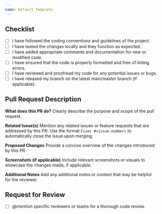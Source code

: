 ```yaml
---
name: Default Template
---
```


## Checklist

- [ ] I have followed the coding conventions and guidelines of the project.
- [ ] I have tested the changes locally and they function as expected.
- [ ] I have added appropriate comments and documentation for new or modified code.
- [ ] I have ensured that the code is properly formatted and free of linting errors.
- [ ] I have reviewed and proofread my code for any potential issues or bugs.
- [ ] I have rebased my branch on the latest main/master branch (if applicable).

## Pull Request Description

**What does this PR do?**
Clearly describe the purpose and scope of the pull request.

**Related Issue(s)**
Mention any related issues or feature requests that are addressed by this PR. Use the format `Fixes #<issue-number>` to automatically close the issue upon merging.

**Proposed Changes**
Provide a concise overview of the changes introduced by this PR.

**Screenshots (if applicable)**
Include relevant screenshots or visuals to showcase the changes made, if applicable.

**Additional Notes**
Add any additional notes or context that may be helpful for the reviewer.

## Request for Review

- [ ] @mention specific reviewers or teams for a thorough code review.
